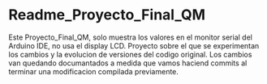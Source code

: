 # Readme_Proyecto_Final_QM
Este Proyecto_Final_QM, solo muestra los valores en el monitor serial del Arduino IDE, no usa el display LCD.
Proyecto sobre el que se experimentan los cambios y la evolucion de versiones del codigo original. Los cambios van quedando documantados a medida que vamos haciend commits al terminar una modificacion compilada previamente.
